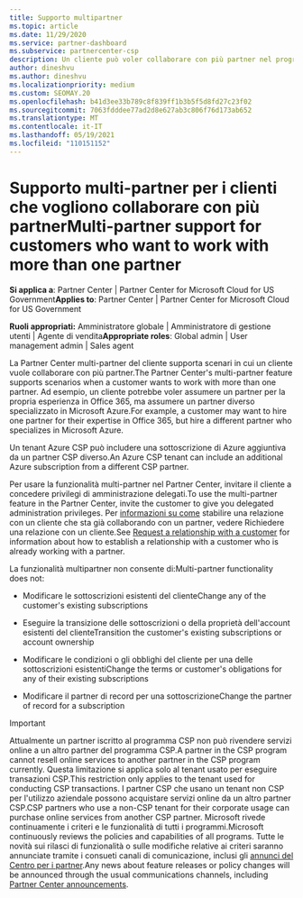 ```yaml
---
title: Supporto multipartner
ms.topic: article
ms.date: 11/29/2020
ms.service: partner-dashboard
ms.subservice: partnercenter-csp
description: Un cliente può voler collaborare con più partner nel programma Cloud Solution Provider specializzato in servizi diversi.
author: dineshvu
ms.author: dineshvu
ms.localizationpriority: medium
ms.custom: SEOMAY.20
ms.openlocfilehash: b41d3ee33b789c8f839ff1b3b5f5d8fd27c23f02
ms.sourcegitcommit: 7063fdddee77ad2d8e627ab3c806f76d173ab652
ms.translationtype: MT
ms.contentlocale: it-IT
ms.lasthandoff: 05/19/2021
ms.locfileid: "110151152"
---
```

# <a name="multi-partner-support-for-customers-who-want-to-work-with-more-than-one-partner"></a><span data-ttu-id="d3302-103">Supporto multi-partner per i clienti che vogliono collaborare con più partner</span><span class="sxs-lookup"><span data-stu-id="d3302-103">Multi-partner support for customers who want to work with more than one partner</span></span>

<span data-ttu-id="d3302-104">**Si applica a**: Partner Center | Partner Center for Microsoft Cloud for US Government</span><span class="sxs-lookup"><span data-stu-id="d3302-104">**Applies to**: Partner Center | Partner Center for Microsoft Cloud for US Government</span></span>

<span data-ttu-id="d3302-105">**Ruoli appropriati:** Amministratore globale | Amministratore di gestione utenti | Agente di vendita</span><span class="sxs-lookup"><span data-stu-id="d3302-105">**Appropriate roles**: Global admin | User management admin | Sales agent</span></span>

<span data-ttu-id="d3302-106">La Partner Center multi-partner del cliente supporta scenari in cui un cliente vuole collaborare con più partner.</span><span class="sxs-lookup"><span data-stu-id="d3302-106">The Partner Center's multi-partner feature supports scenarios when a customer wants to work with more than one partner.</span></span> <span data-ttu-id="d3302-107">Ad esempio, un cliente potrebbe voler assumere un partner per la propria esperienza in Office 365, ma assumere un partner diverso specializzato in Microsoft Azure.</span><span class="sxs-lookup"><span data-stu-id="d3302-107">For example, a customer may want to hire one partner for their expertise in Office 365, but hire a different partner who specializes in Microsoft Azure.</span></span>

<span data-ttu-id="d3302-108">Un tenant Azure CSP può includere una sottoscrizione di Azure aggiuntiva da un partner CSP diverso.</span><span class="sxs-lookup"><span data-stu-id="d3302-108">An Azure CSP tenant can include an additional Azure subscription from a different CSP partner.</span></span>

<span data-ttu-id="d3302-109">Per usare la funzionalità multi-partner nel Partner Center, invitare il cliente a concedere privilegi di amministrazione delegati.</span><span class="sxs-lookup"><span data-stu-id="d3302-109">To use the multi-partner feature in the Partner Center, invite the customer to give you delegated administration privileges.</span></span> <span data-ttu-id="d3302-110">Per [informazioni su come](request-a-relationship-with-a-customer.md) stabilire una relazione con un cliente che sta già collaborando con un partner, vedere Richiedere una relazione con un cliente.</span><span class="sxs-lookup"><span data-stu-id="d3302-110">See [Request a relationship with a customer](request-a-relationship-with-a-customer.md) for information about how to establish a relationship with a customer who is already working with a partner.</span></span>

<span data-ttu-id="d3302-111">La funzionalità multipartner non consente di:</span><span class="sxs-lookup"><span data-stu-id="d3302-111">Multi-partner functionality does not:</span></span>

- <span data-ttu-id="d3302-112">Modificare le sottoscrizioni esistenti del cliente</span><span class="sxs-lookup"><span data-stu-id="d3302-112">Change any of the customer's existing subscriptions</span></span>

- <span data-ttu-id="d3302-113">Eseguire la transizione delle sottoscrizioni o della proprietà dell'account esistenti del cliente</span><span class="sxs-lookup"><span data-stu-id="d3302-113">Transition the customer's existing subscriptions or account ownership</span></span>

- <span data-ttu-id="d3302-114">Modificare le condizioni o gli obblighi del cliente per una delle sottoscrizioni esistenti</span><span class="sxs-lookup"><span data-stu-id="d3302-114">Change the terms or customer's obligations for any of their existing subscriptions</span></span>

- <span data-ttu-id="d3302-115">Modificare il partner di record per una sottoscrizione</span><span class="sxs-lookup"><span data-stu-id="d3302-115">Change the partner of record for a subscription</span></span>

> [!IMPORTANT]  
> <span data-ttu-id="d3302-116">Attualmente un partner iscritto al programma CSP non può rivendere servizi online a un altro partner del programma CSP.</span><span class="sxs-lookup"><span data-stu-id="d3302-116">A partner in the CSP program cannot resell online services to another partner in the CSP program currently.</span></span> <span data-ttu-id="d3302-117">Questa limitazione si applica solo al tenant usato per eseguire transazioni CSP.</span><span class="sxs-lookup"><span data-stu-id="d3302-117">This restriction only applies to the tenant used for conducting CSP transactions.</span></span> <span data-ttu-id="d3302-118">I partner CSP che usano un tenant non CSP per l'utilizzo aziendale possono acquistare servizi online da un altro partner CSP.</span><span class="sxs-lookup"><span data-stu-id="d3302-118">CSP partners who use a non-CSP tenant for their corporate usage can purchase online services from another CSP partner.</span></span> <span data-ttu-id="d3302-119">Microsoft rivede continuamente i criteri e le funzionalità di tutti i programmi.</span><span class="sxs-lookup"><span data-stu-id="d3302-119">Microsoft continuously reviews the policies and capabilities of all programs.</span></span> <span data-ttu-id="d3302-120">Tutte le novità sui rilasci di funzionalità o sulle modifiche relative ai criteri saranno annunciate tramite i consueti canali di comunicazione, inclusi gli [annunci del Centro per i partner](announcements/index.md).</span><span class="sxs-lookup"><span data-stu-id="d3302-120">Any news about feature releases or policy changes will be announced through the usual communications channels, including [Partner Center announcements](announcements/index.md).</span></span>
